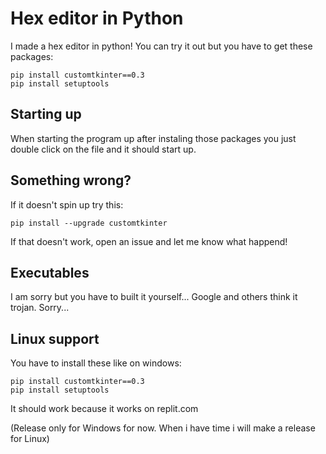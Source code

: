 # **Hex editor in Python**

I made a hex editor in python!
You can try it out but you have to get these packages:
```CMD
pip install customtkinter==0.3
pip install setuptools
```

## **Starting up**
When starting the program up after instaling those packages you just double click on the file and it should start up.

## **Something wrong?**
If it doesn't spin up try this:
```CMD2
pip install --upgrade customtkinter
```
If that doesn't work, open an issue and let me know what happend!

## **Executables**
I am sorry but you have to built it yourself... Google and others think it trojan. Sorry...

## **Linux support**
You have to install these like on windows:
```CMD
pip install customtkinter==0.3
pip install setuptools
```
It should work because it works on replit.com

(Release only for Windows for now. When i have time i will make a release for Linux)
